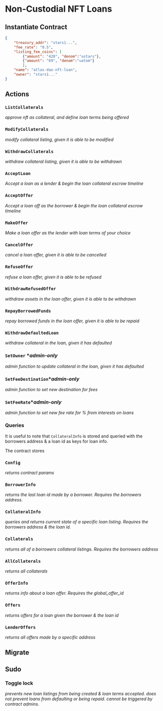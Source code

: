 # Non-Custodial NFT Loans


## Instantiate Contract
```json
{
    "treasury_addr": "stars1...",
    "fee_rate": "0.5",
    "listing_fee_coins": [
        {"amount": "420", "denom":"ustars"},
        {"amount": "69", "denom":"uatom"}
        ],
    "name": "atlas-dao-nft-loan",
    "owner": "stars1..."
} 
```

## Actions
### `ListCollaterals`
*approve nft as collateral, and define loan terms being offered*
### `ModifyCollaterals`
*modify collateral listing, given it is able to be modified*
### `WithdrawCollaterals`
*withdraw collateral listing, given it is able to be withdrawn*
### `AcceptLoan`
*Accept a loan as a lender & begin the loan collateral escrow timeline*
### `AcceptOffer`
*Accept a loan off as the borrower & begin the loan collateral escrow timeline*
### `MakeOffer`
*Make a loan offer as the lender with loan terms of your choice*
### `CancelOffer`
*cancel a loan offer, given it is able to be cancelled*
### `RefuseOffer`
*refuse a loan offer, given it is able to be refused*
### `WithdrawRefusedOffer`
*withdraw assets in the loan offer, given it is able to be withdrawn*
### `RepayBorrowedFunds`
*repay borrowed funds in the loan offer, given it is able to be repaid*
### `WithdrawDefaultedLoan`
*withdraw collateral in the loan, given it has defaulted*
### `SetOwner` **admin-only*
*admin function to update collateral in the loan, given it has defaulted*
### `SetFeeDestination`**admin-only*
*admin function to set new destination for fees*
### `SetFeeRate`**admin-only*
*admin function to set new fee rate for % from interests on loans*
### Queries
It is useful to note that `CollateralInfo` is stored and queried with the borrowers address & a loan id as keys for loan info.

The contract stores
### `Config`
*returns contract params*
### `BorrowerInfo`
*returns the last loan id made by a borrower. Requires the borrowers address.*
### `CollateralInfo`
*queries and returns current state of a specific loan listing. Requires the borrowers address & the loan id.*
### `Collaterals`
*returns all of a borrowers collateral listings. Requires the borrowers address*
### `AllCollaterals`
*returns all collaterals* 
### `OfferInfo`
*returns info about a loan offer. Requires the global_offer_id*
### `Offers`
*returns offers for a loan given the borrower & the loan id*
### `LenderOffers`
*returns all offers made by a specific address*

## Migrate

## Sudo 
### Toggle lock
*prevents new loan listings from being created & loan terms accepted. does not prevent loans from defaulting or being repaid. cannot be triggered by contract admins.*
